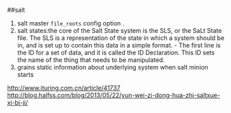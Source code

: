 ##salt
1. salt master `file_roots` config option .
2. salt states:the core of the Salt State system is the SLS, or the SaLt State file. The SLS is a representation of the state in which a system should be in, and is set up to contain this data in a simple format. 
        - The first line is the ID for a set of data, and it is called the ID Declaration. This ID sets the name of the thing that needs to be manipulated.
3. grains static information about underlying system when salt minion starts


http://www.ituring.com.cn/article/41737
http://blog.halfss.com/blog/2013/05/22/yun-wei-zi-dong-hua-zhi-saltxue-xi-bi-ji/
